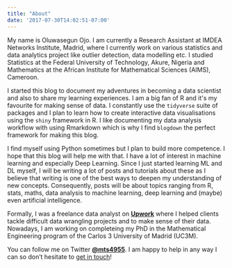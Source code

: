 ```yaml
---
title: "About"
date: '2017-07-30T14:02:51-07:00'
---
```


My name is Oluwasegun Ojo. I am currently a Research Assistant at IMDEA Networks Institute, Madrid, where I currently work on various statistics and data analytics project like outlier detection,  data modelling etc. I studied Statistics at the Federal University of Technology, Akure, Nigeria and Mathematics at the African Institute for Mathematical Sciences (AIMS), Cameroon. 

I started this blog to document my adventures in becoming a data scientist and also to share my learning experiences. I am a big fan of R and it's my favourite for making sense of data.  I constantly use the `tidyverse` suite of packages and I plan to learn how to create  interactive data visualisations using the `shiny` framework in R.  I like documenting my data analysis workflow with using Rmarkdown which is why I find `blogdown` the perfect framework for making this blog. 

I find myself using Python sometimes but I plan to build more competence. I hope that this blog will help me with that. I have a lot of interest in machine learning and especially Deep Learning. Since I just started learning ML and DL myself, I will be writing a lot of posts and tutorials about these as I believe that writing is one of the best ways to deepen my understanding of new concepts. Consequently, posts will be about topics ranging from R, stats, maths, data analysis to machine learning, deep learning and (maybe) even artificial intelligence. 

Formally, I was a freelance data analyst on [**Upwork**](https://www.upwork.com/freelancers/~01c88a1d3bf29573d2) where I helped clients tackle difficult data wrangling projects and to make sense of their data. Nowadays, I am working on completeing my PhD in the Mathematical Engineering program of the Carlos 3 University of Madrid (UC3M). 

You can follow me on Twitter [**@mts4955**](https://twitter.com/mts4955). I am happy to help in any way I can so don’t hesitate to [get in touch](mailto:statimatician@gmail.com)!
